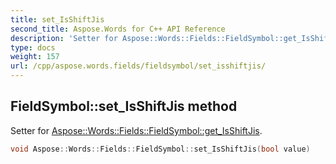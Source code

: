 ```yaml
---
title: set_IsShiftJis
second_title: Aspose.Words for C++ API Reference
description: 'Setter for Aspose::Words::Fields::FieldSymbol::get_IsShiftJis.'
type: docs
weight: 157
url: /cpp/aspose.words.fields/fieldsymbol/set_isshiftjis/
---
```

## FieldSymbol::set_IsShiftJis method


Setter for [Aspose::Words::Fields::FieldSymbol::get_IsShiftJis](../get_isshiftjis/).

```cpp
void Aspose::Words::Fields::FieldSymbol::set_IsShiftJis(bool value)
```

